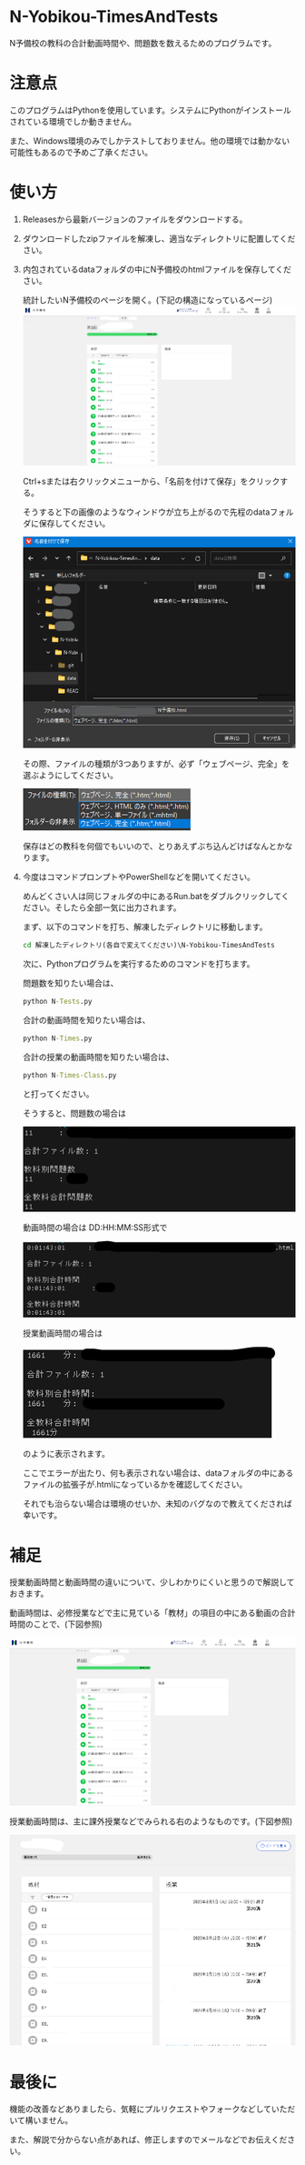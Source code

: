 # N-Yobikou-TimesAndTests
N予備校の教科の合計動画時間や、問題数を数えるためのプログラムです。

# 注意点

このプログラムはPythonを使用しています。システムにPythonがインストールされている環境でしか動きません。

また、Windows環境のみでしかテストしておりません。他の環境では動かない可能性もあるので予めご了承ください。

# 使い方

1. Releasesから最新バージョンのファイルをダウンロードする。

1. ダウンロードしたzipファイルを解凍し、適当なディレクトリに配置してください。

1. 内包されているdataフォルダの中にN予備校のhtmlファイルを保存してください。

    統計したいN予備校のページを開く。(下記の構造になっているページ)![Alt text](README_img/image2.png)

    Ctrl+sまたは右クリックメニューから、「名前を付けて保存」をクリックする。

    そうすると下の画像のようなウィンドウが立ち上がるので先程のdataフォルダに保存してください。

    ![Alt text](README_img/image3.png)

    その際、ファイルの種類が3つありますが、必ず「ウェブページ、完全」を選ぶようにしてください。

    ![ウェブページ、完全 ウェブページ、単一ファイル ウェブページ、HTMLのみ と書いてある。](README_img/image.png)

    保存はどの教科を何個でもいいので、とりあえずぶち込んどけばなんとかなります。

1. 今度はコマンドプロンプトやPowerShellなどを開いてください。

    めんどくさい人は同じフォルダの中にあるRun.batをダブルクリックしてください。そしたら全部一気に出力されます。

    まず、以下のコマンドを打ち、解凍したディレクトリに移動します。

    ``` cmd
    cd 解凍したディレクトリ(各自で変えてください)\N-Yobikou-TimesAndTests
    ```

    次に、Pythonプログラムを実行するためのコマンドを打ちます。

    問題数を知りたい場合は、

    ``` cmd
    python N-Tests.py
    ```

    合計の動画時間を知りたい場合は、

    ``` cmd
    python N-Times.py
    ```

    合計の授業の動画時間を知りたい場合は、

    ``` cmd
    python N-Times-Class.py
    ```

    と打ってください。

    そうすると、問題数の場合は

    ![インポートされたファイル名と合計のファイル数、教科別の合計問題数と全教科の合計問題数が表示される。](README_img/image4.png)

    動画時間の場合は DD:HH:MM:SS形式で

    ![インポートされたファイル名と合計のファイル数、教科別の合計時間と全教科の合計時間が表示される。](README_img/image5.png)

    授業動画時間の場合は

    ![インポートされたファイル名と合計のファイル数、教科別の授業合計時間と全教科をの授業合計合計時間が表示される。](README_img/image6.png)

    のように表示されます。

    ここでエラーが出たり、何も表示されない場合は、dataフォルダの中にあるファイルの拡張子が.htmlになっているかを確認してください。

    それでも治らない場合は環境のせいか、未知のバグなので教えてくだされば幸いです。

# 補足

授業動画時間と動画時間の違いについて、少しわかりにくいと思うので解説しておきます。

動画時間は、必修授業などで主に見ている「教材」の項目の中にある動画の合計時間のことで、(下図参照)

![Alt text](README_img/image2.png)

授業動画時間は、主に課外授業などでみられる右のようなものです。(下図参照)

![Alt text](README_img/image7.png)

# 最後に

機能の改善などありましたら、気軽にプルリクエストやフォークなどしていただいて構いません。

また、解説で分からない点があれば、修正しますのでメールなどでお伝えください。
